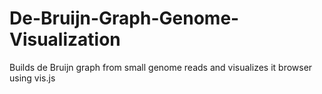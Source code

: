 # De-Bruijn-Graph-Genome-Visualization
Builds de Bruijn graph from small genome reads and visualizes it browser using vis.js
